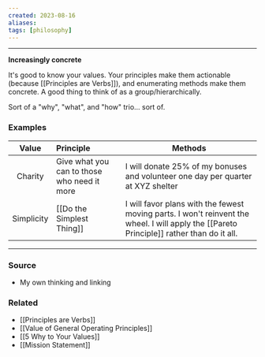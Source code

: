 ```yaml
---
created: 2023-08-16
aliases: 
tags: [philosophy]
---
```

****

**Increasingly concrete**

It's good to know your values. Your principles make them actionable (because [[Principles are Verbs]]), and enumerating methods make them concrete. A good thing to think of as a group/hierarchically.  

Sort of a "why", "what", and "how" trio... sort of. 
### Examples

| Value | Principle | Methods |
| :-: | :-- | -- |
| Charity | Give what you can to those who need it more |  I will donate 25% of my bonuses and volunteer one day per quarter at XYZ shelter |
| Simplicity |  [[Do the Simplest Thing]] | I will favor plans with the fewest moving parts. I won't reinvent the wheel. I will apply the [[Pareto Principle]] rather than do it all. | 

---
### Source
- My own thinking and linking

### Related
- [[Principles are Verbs]]
- [[Value of General Operating Principles]]
- [[5 Why to Your Values]]
- [[Mission Statement]]
 